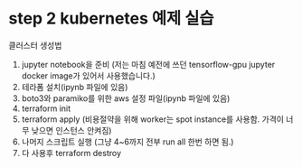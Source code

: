 

# step 2 kubernetes 예제 실습

클러스터 생성법
1. jupyter notebook을 준비 (저는 마침 예전에 쓰던 tensorflow-gpu jupyter docker image가 있어서 사용했습니다.)
2. 테라폼 설치(ipynb 파일에 있음)
3. boto3와 paramiko를 위한 aws 설정 파일(ipynb 파일에 있음)
4. terraform init
5. terraform apply (비용절약을 위해 worker는 spot instance를 사용함. 가격이 너무 낮으면 인스턴스 안켜짐)
6. 나머지 스크립트 실행 (그냥 4~6까지 전부 run all 한번 하면 됨.)
7. 다 사용후 terraform destroy
